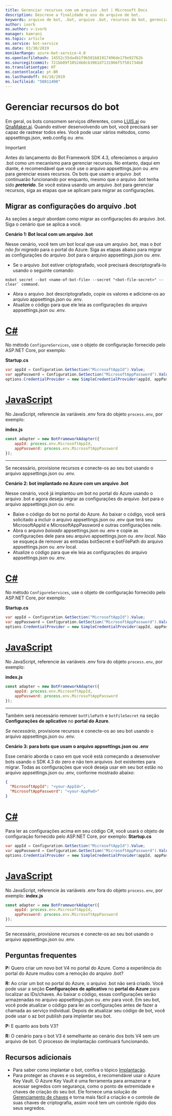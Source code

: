 ```yaml
---
title: Gerenciar recursos com um arquivo .bot | Microsoft Docs
description: Descreve a finalidade e uso do arquivo de bot.
keywords: arquivo de bot, .bot, arquivo .bot, recursos do bot, gerenciar recursos do bot
author: ivorb
ms.author: v-ivorb
manager: kamrani
ms.topic: article
ms.service: bot-service
ms.date: 03/30/2019
monikerRange: azure-bot-service-4.0
ms.openlocfilehash: 14552c55da4b1f9b581b81917496de179e92762b
ms.sourcegitcommit: 721bb09f10524b0cb3961d7131966f57501734b8
ms.translationtype: HT
ms.contentlocale: pt-BR
ms.lasthandoff: 04/18/2019
ms.locfileid: "58811498"
---
```

# <a name="manage-bot-resources"></a>Gerenciar recursos do bot

Em geral, os bots consomem serviços diferentes, como [LUIS.ai](https://luis.ai) ou [QnaMaker.ai](https://qnamaker.ai). Quando estiver desenvolvendo um bot, você precisará ser capaz de rastrear todos eles. Você pode usar vários métodos, como appsettings.json, web.config ou .env. 

> [!IMPORTANT]
> Antes do lançamento do Bot Framework SDK 4.3, oferecíamos o arquivo .bot como um mecanismo para gerenciar recursos. No entanto, daqui em diante, é recomendável que você use o arquivo appsettings.json ou .env para gerenciar esses recursos. Os bots que usam o arquivo .bot continuarão funcionando por enquanto, mesmo que o arquivo .bot tenha sido **_preterido_**. Se você estava usando um arquivo .bot para gerenciar recursos, siga as etapas que se aplicam para migrar as configurações. 

## <a name="migrating-settings-from-bot-file"></a>Migrar as configurações do arquivo .bot
As seções a seguir abordam como migrar as configurações do arquivo .bot. Siga o cenário que se aplica a você.

**Cenário 1: Bot local com um arquivo .bot**

Nesse cenário, você tem um bot local que usa um arquivo .bot, mas o _bot não foi migrado_ para o portal do Azure. Siga as etapas abaixo para migrar as configurações do arquivo .bot para o arquivo appsettings.json ou .env.

- Se o arquivo .bot estiver criptografado, você precisará descriptografá-lo usando o seguinte comando:

```cli
msbot secret --bot <name-of-bot-file> --secret "<bot-file-secret>" --clear` command.
```

- Abra o arquivo .bot descriptografado, copie os valores e adicione-os ao arquivo appsettings.json ou .env.
- Atualize o código para que ele leia as configurações do arquivo appsettings.json ou .env.

# <a name="ctabcsharp"></a>[C#](#tab/csharp)

No método `ConfigureServices`, use o objeto de configuração fornecido pelo ASP.NET Core, por exemplo: 

**Startup.cs**
```csharp
var appId = Configuration.GetSection("MicrosoftAppId").Value;
var appPassword = Configuration.GetSection("MicrosoftAppPassword").Value;
options.CredentialProvider = new SimpleCredentialProvider(appId, appPassword);
```
# <a name="javascripttabjs"></a>[JavaScript](#tab/js)

No JavaScript, referencie às variáveis .env fora do objeto `process.env`, por exemplo:
   
**index.js**

```js
const adapter = new BotFrameworkAdapter({
    appId: process.env.MicrosoftAppId,
    appPassword: process.env.MicrosoftAppPassword
});
```
---

Se necessário, provisione recursos e conecte-os ao seu bot usando o arquivo appsettings.json ou .env.

**Cenário 2: bot implantado no Azure com um arquivo .bot**

Nesse cenário, você já implantou um bot no portal do Azure usando o arquivo .bot e agora deseja migrar as configurações do arquivo .bot para o arquivo appsettings.json ou .env.

- Baixe o código do bot no portal do Azure. Ao baixar o código, você será solicitado a incluir o arquivo appsettings.json ou .env que terá seu MicrosoftAppId e MicrosoftAppPassword e outras configurações nele. 
- Abra o arquivo _baixado_ appsettings.json ou .env e copie as configurações dele para seu arquivo appsettings.json ou .env _local_. Não se esqueça de remover as entradas botSecret e botFilePath do arquivo appsettings.json ou .env local.
- Atualize o código para que ele leia as configurações do arquivo appsettings.json ou .env.

# <a name="ctabcsharp"></a>[C#](#tab/csharp)
No método `ConfigureServices`, use o objeto de configuração fornecido pelo ASP.NET Core, por exemplo: 

**Startup.cs**
```csharp
var appId = Configuration.GetSection("MicrosoftAppId").Value;
var appPassword = Configuration.GetSection("MicrosoftAppPassword").Value;
options.CredentialProvider = new SimpleCredentialProvider(appId, appPassword);
```
# <a name="javascripttabjs"></a>[JavaScript](#tab/js)
No JavaScript, referencie às variáveis .env fora do objeto `process.env`, por exemplo:
   
**index.js**

```js
const adapter = new BotFrameworkAdapter({
    appId: process.env.MicrosoftAppId,
    appPassword: process.env.MicrosoftAppPassword
});
```
---

Também será necessário remover `botFilePath` e `botFileSecret` na seção **Configurações de aplicativo** no **portal do Azure**.

_Se necessário_, provisione recursos e conecte-os ao seu bot usando o arquivo appsettings.json ou .env.

**Cenário 3: para bots que usam o arquivo appsettings.json ou .env**

Esse cenário aborda o caso em que você está começando a desenvolver bots usando o SDK 4.3 do zero e não tem arquivos .bot existentes para migrar. Todas as configurações que você deseja usar em seu bot estão no arquivo appsettings.json ou .env, conforme mostrado abaixo:

```JSON
{
  "MicrosoftAppId": "<your-AppId>",
  "MicrosoftAppPassword": "<your-AppPwd>"
}
```

# <a name="ctabcsharp"></a>[C#](#tab/csharp)

Para ler as configurações acima em seu código C#, você usará o objeto de configuração fornecido pelo ASP.NET Core, por exemplo: **Startup.cs**
```csharp
var appId = Configuration.GetSection("MicrosoftAppId").Value;
var appPassword = Configuration.GetSection("MicrosoftAppPassword").Value;
options.CredentialProvider = new SimpleCredentialProvider(appId, appPassword);
```

# <a name="javascripttabjs"></a>[JavaScript](#tab/js)
No JavaScript, referencie às variáveis .env fora do objeto `process.env`, por exemplo: **index.js**
```js
const adapter = new BotFrameworkAdapter({
    appId: process.env.MicrosoftAppId,
    appPassword: process.env.MicrosoftAppPassword
});
```

---

Se necessário, provisione recursos e conecte-os ao seu bot usando o arquivo appsettings.json ou .env.


## <a name="faq"></a>Perguntas frequentes
**P:** Quero criar um novo bot V4 no portal do Azure. Como a experiência do portal do Azure mudou com a remoção do arquivo .bot?

**R:** Ao criar um bot no portal do Azure, o arquivo .bot não será criado. Você pode usar a seção **Configurações de aplicativo** no **portal do Azure** para localizar as IDs/chaves. Ao baixar o código, essas configurações serão armazenadas no arquivo appsettings.json ou .env para você. Em seu bot, você pode atualizar o código para ler as configurações antes de fazer a chamada ao serviço individual. Depois de atualizar seu código de bot, você pode usar o az bot publish para implantar seu bot.

**P:** E quanto aos bots V3?

**R:** O cenário para o bot V3 é semelhante ao cenário dos bots V4 sem um arquivo de bot. O processo de implantação continuará funcionando. 

## <a name="additional-resources"></a>Recursos adicionais
- Para saber como implantar o bot, confira o tópico [Implantação](../bot-builder-deploy-az-cli.md).
- Para proteger as chaves e os segredos, é recomendável usar o Azure Key Vault. O Azure Key Vault é uma ferramenta para armazenar e acessar segredos com segurança, como o ponto de extremidade e chaves de criação do seu bot. Ele fornece uma solução de [Gerenciamento de chaves](https://docs.microsoft.com/en-us/azure/key-vault/key-vault-whatis) e torna mais fácil a criação e o controle de suas chaves de criptografia, assim você tem um controle rígido dos seus segredos.


<!--

# Manage resources with a .bot file

Bots usually consume lots of different services, such as [LUIS.ai](https://luis.ai) or [QnaMaker.ai](https://qnamaker.ai). When you are developing a bot, there is no uniform place to store the metadata about the services that are in use.  This prevents us from building tooling that looks at a bot as a whole.

To address this problem, we have created a **.bot file** to act as the place to bring all service references together in one place to 
enable tooling.  For example, the Bot Framework Emulator ([V4](https://aka.ms/Emulator-wiki-getting-started)) uses a  .bot file to create a unified view over the connected services your bot consumes.  

With a .bot file, you can register services like:

* **Localhost** local debugger endpoints
* [**Azure Bot Service**](https://azure.microsoft.com/en-us/services/bot-service/) Azure Bot Service registrations.
* [**LUIS.AI**](https://www.luis.ai/) LUIS gives your bot the ability to communicate with people using natural language.. 
* [**QnA Maker**](https://qnamaker.ai/) Build, train and publish a simple question and answer bot based on FAQ URLs, structured documents or editorial content in minutes.
* [**Dispatch**](https://github.com/Microsoft/botbuilder-tools/tree/master/packages/Dispatch) models for dispatching across multiple services.
* [**Azure Application Insights**](https://azure.microsoft.com/en-us/services/application-insights/) for insights and bot analytics.
* [**Azure Blob Storage**](https://azure.microsoft.com/en-us/services/storage/blobs/) for bot state persistence. 
* [**Azure Cosmos DB**](https://azure.microsoft.com/en-us/services/cosmos-db/) - globally distributed, multi-model database service to persist bot state.

Apart from these, your bot might rely on other custom services. You can leverage the [generic service](https://github.com/Microsoft/botbuilder-tools/blob/master/packages/MSBot/docs/add-services.md) capability to connect a generic service configuration.

## When is a .bot file created? 
- If you create a bot using [Azure Bot Service](https://ms.portal.azure.com/#blade/Microsoft_Azure_Marketplace/GalleryResultsListBlade/selectedSubMenuItemId/%7B%22menuItemId%22%3A%22gallery%2FCognitiveServices_MP%2FBotService%22%2C%22resourceGroupId%22%3A%22%22%2C%22resourceGroupLocation%22%3A%22%22%2C%22dontDiscardJourney%22%3Afalse%2C%22launchingContext%22%3A%7B%22source%22%3A%5B%22GalleryFeaturedMenuItemPart%22%5D%2C%22menuItemId%22%3A%22CognitiveServices_MP%22%2C%22subMenuItemId%22%3A%22BotService%22%7D%7D), a .bot file is automatically created for you with list of connected services provisioned. The .bot is encrypted by default.
- If you create a bot using Bot Framework V4 SDK [Template](https://marketplace.visualstudio.com/items?itemName=BotBuilder.botbuilderv4) for Visual Studio or using Bot Builder [Yeoman Generator](https://www.npmjs.com/package/generator-botbuilder), a .bot file is automatically created. No connected services are provisioned in this flow and the bot file is not encrypted.
- If you are starting with [BotBuilder-samples](https://github.com/Microsoft/botbuilder-samples), every sample for Bot Framework V4 SDK includes a .bot file and the .bot file is not encrypted. 
- You can also create a bot file using the [MSBot](https://github.com/Microsoft/botbuilder-tools/blob/master/packages/MSBot/README.md) tool.

## What does a bot file look like? 
Take a look at a sample [.bot](https://github.com/Microsoft/botbuilder-tools/blob/master/packages/MSBot/docs/sample-bot-file.json) file.
To learn about encrypting and decrypting the .bot file, see [Bot Secrets](https://github.com/Microsoft/botbuilder-tools/blob/master/packages/MSBot/docs/bot-file-encryption.md).

## Why do I need a .bot file?

A .bot file is **not** a requirement to build bots with Bot Framework SDK. You can continue to use appsettings.json, web.config, env, 
keyvault or any mechanism you see fit to keep track of service references and keys that your bot depends on. However, to test
the bot using the Emulator, you'll need a .bot file. The good news is that Emulator can create a .bot file for testing. To do that, 
start the Emulator, click on the **create a new bot configuration** link on the Welcome page. In the dialog box that appears, type a **Bot name** and an **Endpoint URL**. Then connect.

The advantages of using .bot file are:
- Provides a standard way of storing resources regardless of the language/platform you use.   
- Bot Framework Emulator and CLI tools rely on and work great with tracking connected services in a consistent format (in a .bot file) 
- Elegant tooling solutions around services creation and management is harder without a well defined schema (.bot file).  


## Using .bot file in your Bot Framework SDK bot

You can use the .bot file to get service configuration information in your bot's code. The BotFramework-Configuration library available 
for [C#](https://www.nuget.org/packages/Microsoft.Bot.Configuration) and [JS](https://www.npmjs.com/package/botframework-config) helps you load a bot file and supports several methods to query and get the appropriate service configuration information.

## Additional resources
Refer to [MSBot](https://github.com/Microsoft/botbuilder-tools/blob/master/packages/MSBot/README.md) readme file for more information on using a bot file.

-->

